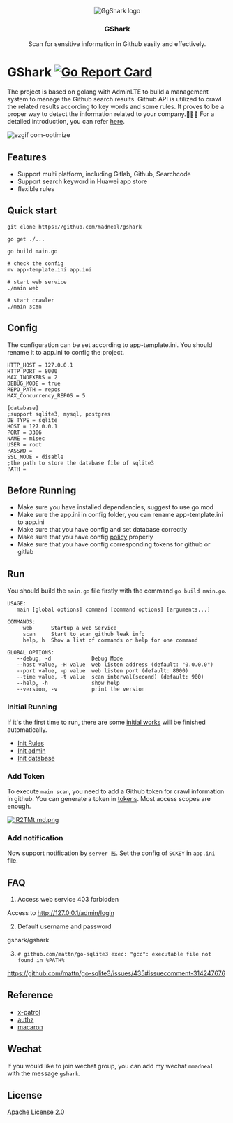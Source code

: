 <p align="center">
   <img alt="GgShark logo" src="https://s1.ax1x.com/2018/10/17/idhZvj.png" />
   <h3 align="center">GShark</h3>
   <p align="center">Scan for sensitive information in Github easily and effectively.</p>
</p>

# GShark [![Go Report Card](https://goreportcard.com/badge/github.com/madneal/gshark)](https://goreportcard.com/report/github.com/madneal/gshark)   

The project is based on golang with AdminLTE to build a management system to manage the Github search results. Github API is utilized to crawl the related results according to key words and some rules. It proves to be a proper way to detect the information related to your company.:rocket::rocket::rocket: For a detailed introduction, you can refer [here](https://mp.weixin.qq.com/s?__biz=MzI3MjA3MTY3Mw==&mid=2247483770&idx=1&sn=9f02c2803e1c946e8c23b16ff3eba757&chksm=eb396fecdc4ee6fa2f378e846f354f45acf6e6f540cfd54190e9353df47c7707e3a2aadf714f&token=1263666156&lang=zh_CN#rd).

![ezgif com-optimize](https://user-images.githubusercontent.com/12164075/47776907-72db2a00-dd2e-11e8-9862-db4aa5c458ff.gif)

## Features

* Support multi platform, including Gitlab, Github, Searchcode
* Support search keyword in Huawei app store
* flexible rules

## Quick start

```
git clone https://github.com/madneal/gshark

go get ./...

go build main.go

# check the config
mv app-template.ini app.ini 

# start web service
./main web 

# start crawler
./main scan
```

## Config

The configuration can be set according to app-template.ini. You should rename it to app.ini to config the project.

```
HTTP_HOST = 127.0.0.1
HTTP_PORT = 8000
MAX_INDEXERS = 2
DEBUG_MODE = true
REPO_PATH = repos
MAX_Concurrency_REPOS = 5

[database]
;support sqlite3, mysql, postgres
DB_TYPE = sqlite
HOST = 127.0.0.1
PORT = 3306
NAME = misec
USER = root
PASSWD = 
SSL_MODE = disable
;the path to store the database file of sqlite3
PATH = 
```

## Before Running

* Make sure you have installed dependencies, suggest to use go mod
* Make sure the app.ini in config folder, you can rename app-template.ini to app.ini
* Make sure that you have config and set database correctly
* Make sure that you have config [policy](https://github.com/madneal/gshark/blob/master/conf/policy.csv) properly
* Make sure that you have config corresponding tokens for github or gitlab

## Run

You should build the `main.go` file firstly with the command `go build main.go`.
```
USAGE:
   main [global options] command [command options] [arguments...]

COMMANDS:
     web      Startup a web Service
     scan     Start to scan github leak info
     help, h  Show a list of commands or help for one command

GLOBAL OPTIONS:
   --debug, -d             Debug Mode
   --host value, -H value  web listen address (default: "0.0.0.0")
   --port value, -p value  web listen port (default: 8000)
   --time value, -t value  scan interval(second) (default: 900)
   --help, -h              show help
   --version, -v           print the version
```

### Initial Running

If it's the first time to run, there are some [initial works](https://github.com/madneal/gshark/blob/0ea3365f88e012df3fef1079df04a4f4b266319d/models/models.go#L31) will be finished automatically.

* [Init Rules](https://github.com/madneal/gshark/blob/0ea3365f88e012df3fef1079df04a4f4b266319d/models/models.go#L98)
* [Init admin](https://github.com/madneal/gshark/blob/0ea3365f88e012df3fef1079df04a4f4b266319d/models/models.go#L117)
* [Init database](https://github.com/madneal/gshark/blob/0ea3365f88e012df3fef1079df04a4f4b266319d/models/models.go#L47)

### Add Token

To execute `main scan`, you need to add a Github token for crawl information in github. You can generate a token in [tokens](https://github.com/settings/tokens). Most access scopes are enough.

[![iR2TMt.md.png](https://s1.ax1x.com/2018/10/31/iR2TMt.md.png)](https://imgchr.com/i/iR2TMt)

### Add notification

Now support notification by `server 酱`. Set the config of `SCKEY` in `app.ini` file.

## FAQ

1. Access web service 403 forbidden

Access to http://127.0.0.1/admin/login

2. Default username and password

gshark/gshark

3. `# github.com/mattn/go-sqlite3
exec: "gcc": executable file not found in %PATH%`

https://github.com/mattn/go-sqlite3/issues/435#issuecomment-314247676

## Reference

* [x-patrol](https://github.com/MiSecurity/x-patrol)
* [authz](https://github.com/go-macaron/authz)
* [macaron](https://github.com/go-macaron/macaron)

## Wechat

If you would like to join wechat group, you can add my wechat `mmadneal` with the message `gshark`.

## License

[Apache License 2.0](https://github.com/madneal/gshark/blob/master/LICENSE)


